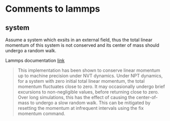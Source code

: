 # Comments to lammps

## system
Assume a system which exsits in an external field,
thus the total linear momentum of this system is not conserved and its center of mass should undergo a random walk.

Lammps documentation [link](https://lammps.sandia.gov/doc/fix_nh.html)

> This implementation has been shown to conserve linear momentum up to machine precision under NVT dynamics. Under NPT dynamics, for a system with zero initial total linear momentum, the total momentum fluctuates close to zero. It may occasionally undergo brief excursions to non-negligible values, before returning close to zero. Over long simulations, this has the effect of causing the center-of-mass to undergo a slow random walk. This can be mitigated by resetting the momentum at infrequent intervals using the fix momentum command.
